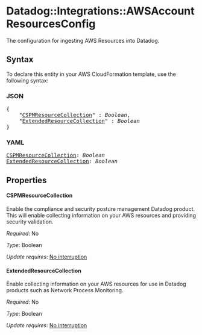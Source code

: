 # Datadog::Integrations::AWSAccount ResourcesConfig

The configuration for ingesting AWS Resources into Datadog.

## Syntax

To declare this entity in your AWS CloudFormation template, use the following syntax:

### JSON

<pre>
{
    "<a href="#cspmresourcecollection" title="CSPMResourceCollection">CSPMResourceCollection</a>" : <i>Boolean</i>,
    "<a href="#extendedresourcecollection" title="ExtendedResourceCollection">ExtendedResourceCollection</a>" : <i>Boolean</i>
}
</pre>

### YAML

<pre>
<a href="#cspmresourcecollection" title="CSPMResourceCollection">CSPMResourceCollection</a>: <i>Boolean</i>
<a href="#extendedresourcecollection" title="ExtendedResourceCollection">ExtendedResourceCollection</a>: <i>Boolean</i>
</pre>

## Properties

#### CSPMResourceCollection

Enable the compliance and security posture management Datadog product. This will enable collecting information on your AWS resources and providing security validation.

_Required_: No

_Type_: Boolean

_Update requires_: [No interruption](https://docs.aws.amazon.com/AWSCloudFormation/latest/UserGuide/using-cfn-updating-stacks-update-behaviors.html#update-no-interrupt)

#### ExtendedResourceCollection

Enable collecting information on your AWS resources for use in Datadog products such as Network Process Monitoring.

_Required_: No

_Type_: Boolean

_Update requires_: [No interruption](https://docs.aws.amazon.com/AWSCloudFormation/latest/UserGuide/using-cfn-updating-stacks-update-behaviors.html#update-no-interrupt)

